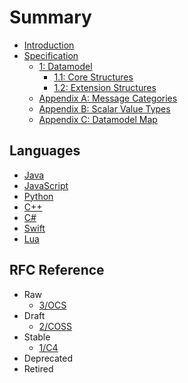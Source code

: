 # Summary

* [Introduction](README.md)
* [Specification](3/1-Introduction.md)
    * [1: Datamodel](3/2-Datamodel.md)
        * [1.1: Core Structures](3/3-Core-Structures.md)
        * [1.2: Extension Structures](3/4-Extension-Structures.md)
    * [Appendix A: Message Categories](3/XA-Message-Categories.md)
    * [Appendix B: Scalar Value Types](3/XB-Scalar-Value-Types.md)
    * [Appendix C: Datamodel Map](3/XC-Datamodel-Map.md)

## Languages

* [Java](https://github.com/OpenCannabis/Java)
* [JavaScript](https://github.com/OpenCannabis/JS)
* [Python](https://github.com/OpenCannabis/Python)
* [C++](https://github.com/OpenCannabis/cpp)
* [C#](https://github.com/OpenCannabis/CSharp)
* [Swift](https://github.com/OpenCannabis/Swift)
* [Lua](https://github.com/OpenCannabis/Lua)

## RFC Reference

* Raw
  * [3/OCS](3/README.md)
* Draft
  * [2/COSS](2/README.md)
* Stable
  * [1/C4](1/README.md)
* Deprecated
* Retired
